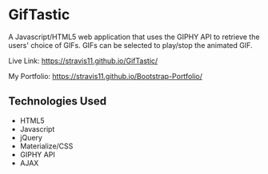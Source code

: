 # GifTastic

A Javascript/HTML5 web application that uses the GIPHY API to retrieve the users' choice of GIFs. GIFs can be selected to play/stop the animated GIF.

Live Link: https://stravis11.github.io/GifTastic/

My Portfolio: https://stravis11.github.io/Bootstrap-Portfolio/

## Technologies Used
* HTML5
* Javascript
* jQuery
* Materialize/CSS
* GIPHY API
* AJAX

